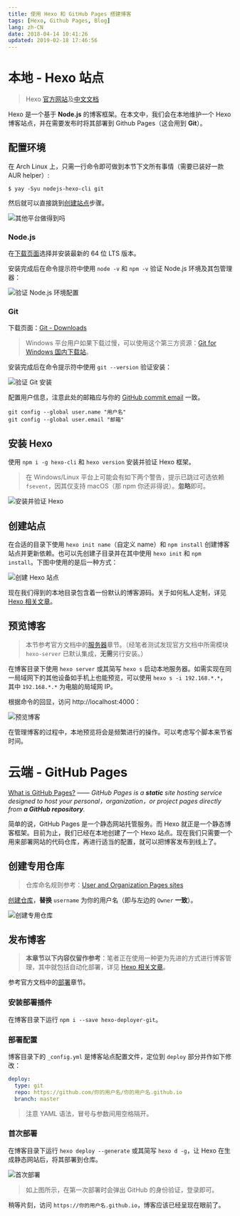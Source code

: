 ```yaml
---
title: 使用 Hexo 和 GitHub Pages 搭建博客
tags: [Hexo, Github Pages, Blog]
lang: zh-CN
date: 2018-04-14 10:41:26
updated: 2019-02-18 17:46:56
---
```


# 本地 - Hexo 站点

> Hexo [官方网站](https://hexo.io/zh-cn/)及[中文文档](https://hexo.io/zh-cn/docs/)

Hexo 是一个基于 **Node.js** 的博客框架。在本文中，我们会在本地维护一个 Hexo 博客站点，并在需要发布时将其部署到 Github Pages（这会用到 **Git**）。

<!-- more -->

## 配置环境

在 Arch Linux 上，只需一行命令即可做到本节下文所有事情（需要已装好一款 AUR helper）:

```shell
$ yay -Syu nodejs-hexo-cli git
```

然后就可以直接跳到[创建站点](#创建站点)步骤。

![其他平台做得到吗](Setup-a-Blog-with-Hexo-and-GitHub-Pages/Show-Off-Arch-Linux.png)

### Node.js

在[下载页面](https://nodejs.org/en/download/)选择并安装最新的 64 位 LTS 版本。

安装完成后在命令提示符中使用 `node -v` 和 `npm -v` 验证 Node.js 环境及其包管理器：

![验证 Node.js 环境配置](Setup-a-Blog-with-Hexo-and-GitHub-Pages/Verify-Nodejs.png)

### Git

下载页面：[Git - Downloads](https://git-scm.com/downloads)

> Windows 平台用户如果下载过慢，可以使用这个第三方资源：[Git for Windows 国内下载站](https://github.com/waylau/git-for-win#git-for-windows-国内下载站)。

安装完成后在命令提示符中使用 `git --version` 验证安装：

![验证 Git 安装](Setup-a-Blog-with-Hexo-and-GitHub-Pages/Verify-Git.png)

配置用户信息，注意此处的邮箱应与你的 [GitHub commit email](https://help.github.com/articles/about-commit-email-addresses/) 一致。

```shell
git config --global user.name "用户名"
git config --global user.email "邮箱"
```

## 安装 Hexo

使用 `npm i -g hexo-cli` 和 `hexo version` 安装并验证 Hexo 框架。

> 在 Windows/Linux 平台上可能会有如下两个警告，提示已跳过可选依赖 `fsevent`，因其仅支持 macOS（那 npm 你还非得说）。**忽略**即可。

![安装并验证 Hexo](Setup-a-Blog-with-Hexo-and-GitHub-Pages/Install-and-Verify-Hexo.png)

## 创建站点

在合适的目录下使用 `hexo init name`（自定义 name）和 `npm install` 创建博客站点并更新依赖。也可以先创建子目录并在其中使用 `hexo init` 和 `npm install`。下图中使用的是后一种方式：

![创建 Hexo 站点](Setup-a-Blog-with-Hexo-and-GitHub-Pages/Initialize-Hexo-Site.png)

现在我们得到的本地目录包含着一份默认的博客源码。关于如何私人定制，详见 [Hexo 相关文章](/tags/Hexo)。

## 预览博客

> 本节参考官方文档中的[服务器](https://hexo.io/zh-cn/docs/server)章节。（经笔者测试发现官方文档中所需模块 `hexo-server` 已默认集成，**无需**另行安装。）

在博客目录下使用 `hexo server` 或其简写 `hexo s` 启动本地服务器。如需实现在同一局域网下的其他设备如手机上也能预览，可以使用 `hexo s -i 192.168.*.*`，其中 `192.168.*.*` 为电脑的局域网 IP。

根据命令的回显，访问 http://localhost:4000：

![预览博客](Setup-a-Blog-with-Hexo-and-GitHub-Pages/Preview-Blog.png)

在管理博客的过程中，本地预览将会是频繁进行的操作。可以考虑写个脚本来节省时间。

# 云端 - GitHub Pages

[What is GitHub Pages?](https://help.github.com/articles/what-is-github-pages/) —— *GitHub Pages is a **static** site hosting service designed to host your personal，organization，or project pages directly from **a GitHub repository**.*

简单的说，GitHub Pages 是一个静态网站托管服务。而 Hexo 就正是一个静态博客框架。目前为止，我们已经在本地创建了一个 Hexo 站点。现在我们只需要一个用来部署网站的代码仓库，再进行适当的配置，就可以把博客发布到线上了。

## 创建专用仓库

> 仓库命名规则参考：[User and Organization Pages sites](https://help.github.com/articles/user-organization-and-project-pages/#user-and-organization-pages-sites)

[创建仓库](https://github.com/new)，**替换** `username` 为你的用户名（即与左边的 `Owner` **一致**）。

![创建专用仓库](Setup-a-Blog-with-Hexo-and-GitHub-Pages/Create-Dedicated-Repository.png)

## 发布博客

> **本章节以下内容仅留作参考**：笔者正在使用一种更为先进的方式进行博客管理，其中就包括自动化部署，详见 [Hexo 相关文章](/tags/Hexo)。

参考官方文档中的[部署](https://hexo.io/zh-cn/docs/deployment#Git)章节。

### 安装部署插件

在博客目录下运行 `npm i --save hexo-deployer-git`。

### 部署配置

博客目录下的 `_config.yml` 是博客站点配置文件，定位到 `deploy` 部分并作如下修改：

```yml
deploy:
  type: git
  repo: https://github.com/你的用户名/你的用户名.github.io
  branch: master
```

> 注意 YAML 语法，冒号与参数间用空格隔开。

### 首次部署

在博客目录下运行 `hexo deploy --generate` 或其简写 `hexo d -g`，让 Hexo 在生成静态网站后，将其部署到仓库。

![首次部署](Setup-a-Blog-with-Hexo-and-GitHub-Pages/First-Deployment.png)

> 如上图所示，在第一次部署时会弹出 GitHub 的身份验证，登录即可。

稍等片刻，访问 `https://你的用户名.github.io`，博客应该已经呈现在眼前了。
